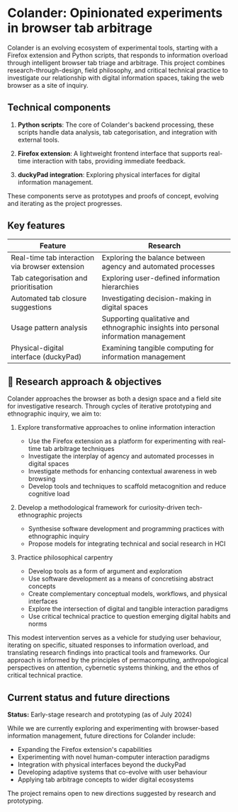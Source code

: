 # Colander: Opinionated experiments in browser tab arbitrage

Colander is an evolving ecosystem of experimental tools, starting with a Firefox extension and Python scripts, that responds to information overload through intelligent browser tab triage and arbitrage. This project combines research-through-design, field philosophy, and critical technical practice to investigate our relationship with digital information spaces, taking the web browser as a site of inquiry.


## Technical components

1. **Python scripts**: The core of Colander's backend processing, these scripts handle data analysis, tab categorisation, and integration with external tools.

2. **Firefox extension**: A lightweight frontend interface that supports real-time interaction with tabs, providing immediate feedback.

3. **duckyPad integration**: Exploring physical interfaces for digital information management.

These components serve as prototypes and proofs of concept, evolving and iterating as the project progresses.


## Key features

| Feature                               | Research                                                                              |
| ------------------------------------- | ------------------------------------------------------------------------------------- |
| Real-time tab interaction via browser extension | Exploring the balance between agency and automated processes |
| Tab categorisation and prioritisation | Exploring user-defined information hierarchies                                        |
| Automated tab closure suggestions     | Investigating decision-making in digital spaces                             |
| Usage pattern analysis                | Supporting qualitative and ethnographic insights into personal information management |
| Physical-digital interface (duckyPad) | Examining tangible computing for information management |


## 🔬 Research approach & objectives

Colander approaches the browser as both a design space and a field site for investigative research. Through cycles of iterative prototyping and ethnographic inquiry, we aim to:

1. Explore transformative approaches to online information interaction
	- Use the Firefox extension as a platform for experimenting with real-time tab arbitrage techniques
	- Investigate the interplay of agency and automated processes in digital spaces
	- Investigate methods for enhancing contextual awareness in web browsing
	- Develop tools and techniques to scaffold metacognition and reduce cognitive load

2. Develop a methodological framework for curiosity-driven tech-ethnographic projects
	- Synthesise software development and programming practices with ethnographic inquiry
	- Propose models for integrating technical and social research in HCI

3. Practice philosophical carpentry
	- Develop tools as a form of argument and exploration
	- Use software development as a means of concretising abstract concepts
	- Create complementary conceptual models, workflows, and physical interfaces
	- Explore the intersection of digital and tangible interaction paradigms
	- Use critical technical practice to question emerging digital habits and norms

This modest intervention serves as a vehicle for studying user behaviour, iterating on specific, situated responses to information overload, and translating research findings into practical tools and frameworks. Our approach is informed by the principles of permacomputing, anthropological perspectives on attention, cybernetic systems thinking, and the ethos of critical technical practice.


## Current status and future directions

**Status:** Early-stage research and prototyping (as of July 2024)

While we are currently exploring and experimenting with browser-based information management, future directions for Colander include:

- Expanding the Firefox extension's capabilities
- Experimenting with novel human-computer interaction paradigms
- Integration with physical interfaces beyond the duckyPad
- Developing adaptive systems that co-evolve with user behaviour
- Applying tab arbitrage concepts to wider digital ecosystems

The project remains open to new directions suggested by research and prototyping.